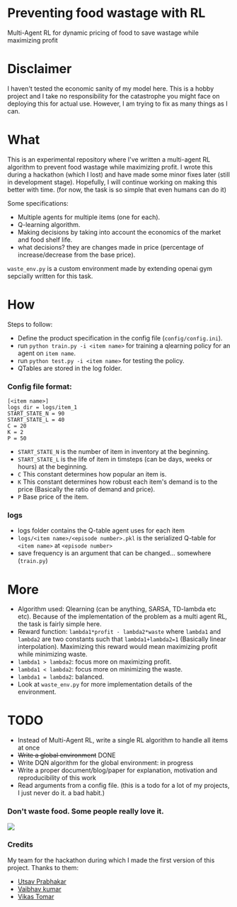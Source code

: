 # Preventing food wastage with RL
Multi-Agent RL for dynamic pricing of food to save wastage while maximizing profit

# Disclaimer
I haven't tested the economic sanity of my model here. This is a hobby project and I take no responsibility for the catastrophe you might face on deploying this for actual use. However, I am trying to fix as many things as I can.

# What
This is an experimental repository where I've written a multi-agent RL algorithm to prevent food wastage while maximizing profit. I wrote this during a hackathon (which I lost) and have made some minor fixes later (still in development stage). Hopefully, I will continue working on making this better with time. (for now, the task is so simple that even humans can do it)

Some specifications:
- Multiple agents for multiple items (one for each).
- Q-learning algorithm.
- Making decisions by taking into account the economics of the market and food shelf life.
- what decisions? they are changes made in price (percentage of increase/decrease from the base price).

`waste_env.py` is a custom environment made by extending openai gym sepcially written for this task.

# How
Steps to follow:
- Define the product specification in the config file (`config/config.ini`).
- run `python train.py -i <item name>` for training a qlearning policy for an agent on `item name`.
- run `python test.py -i <item name>` for testing the policy.
- QTables are stored in the log folder.

### Config file format:
```
[<item name>]
logs_dir = logs/item_1
START_STATE_N = 90
START_STATE_L = 40
C = 20
K = 2
P = 50
```
- `START_STATE_N` is the number of item in inventory at the beginning.
- `START_STATE_L` is the life of item in timsteps (can be days, weeks or hours) at the beginning.
- `C` This constant determines how popular an item is.
- `K` This constant determines how robust each item's demand is to the price (Basically the ratio of demand and price).
- `P` Base price of the item.

### logs
- logs folder contains the Q-table agent uses for each item
- `logs/<item name>/<episode number>.pkl` is the serialized Q-table for `<item name>` at `<episode number>`
- save frequency is an argument that can be changed... somewhere (`train.py`)

# More
- Algorithm used: Qlearning (can be anything, SARSA, TD-lambda etc etc). Because of the implementation of the problem as a multi agent RL, the task is fairly simple here.
- Reward function: `lambda1*profit - lambda2*waste` where `lambda1` and `lambda2` are two constants such that `lambda1+lambda2=1` (Basically linear interpolation). Maximizing this reward would mean maximizing profit while minimizing waste.
- `lambda1 > lambda2`: focus more on maximizing profit.
- `lambda1 < lambda2`: focus more on minimizing the waste.
- `lambda1 = lambda2`: balanced.
- Look at `waste_env.py` for more implementation details of the environment.


# TODO
- Instead of Multi-Agent RL, write a single RL algorithm to handle all items at once
- ~~Write a global environment~~ DONE
- Write DQN algorithm for the global environment: in progress
- Write a proper document/blog/paper for explanation, motivation and reproducibility of this work
- Read arguments from a config file. (this is a todo for a lot of my projects, I just never do it. a bad habit.)


### Don't waste food. Some people really love it.
![](https://i.imgur.com/s9DjU2T.gif)

### Credits
My team for the hackathon during which I made the first version of this project. Thanks to them:
- [Utsav Prabhakar](https://github.com/utsavprabhakar)
- [Vaibhav kumar](https://github.com/vaibhavk97)
- [Vikas Tomar](https://github.com/rootone-lab)
